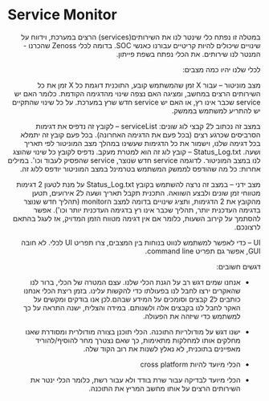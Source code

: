 # Service Monitor
<div dir="rtl">

במטלה זו נפתח כלי שינטר לנו את השירותים(services) הרצים במערכת, וידווח על שינויים שיכולים להיות קריטיים עבורנו כאנשי SOC. בדומה לכלי Zenoss  שהכרנו - המנטר לנו שירותים. את הכלי נפתח בשפת פייתון.

לכלי שלנו יהיו כמה מצבים:

מצב מוניטור – עבור X זמן שהמשתמש קובע, התוכנית דוגמת כל X זמן את כל השירותים הרצים במחשב, ומציגה האם נצפה שינוי מהדגימה הקודמת. כלומר האם יש service שכבר אינו רץ, או האם יש service
חדש שרץ במערכת. על כל שינוי שהתקיים יש להתריע למשתמש בממשק.

במצב זה נכתוב ל2 קבצי לוג שונים:
serviceList – לקובץ זה נדפיס את דגימות הסרביסים שכרגע רצים (בכל פעם את הדגימה האחרונה). בכל פעם קובץ זה יתמלא בכל דגימה שלנו, וישמור את כל הדגימות שעשינו במהלך מצב המוניטור לפי תאריך ושעה.
Status_Log.txt – קובץ לוג זה הוא למטרת מעקב. נדפיס לקובץ כל שינוי שהוצג לנו במצב המוניטור. לדוגמה service  חדש שנוצר, service שהפסיק לעבוד וכו'. במילים אחרות: כל מה שהודפס לממשק המשתמש בטרמינל במצב המוניטור יודפס ללוג זה. 

מצב ידני – במצב זה נרצה להשתמש בקובץ Status_Log.txt על מנת לטעון 2 דגימות מטווחי זמן שונים ולבצע השוואה. התכנית תקבל תאריך ושעה ל2 אירועים, תטען מהקובץ את 2 הדגימות, ותציג שינויים בדומה למצב הmonitor (תהליך חדש שנוצר בדגימה העדכנית יותר, תהליך שכבר אינו רץ בדגימה העדכנית יותר וכו'). אפשר להסתמך על קירוב השעות, כלומר אם אין דגימה מטווח הזמן המדויק, אז לעגל בהתאם לרצונכם.

UI – כדי לאפשר למשתמש לנווט בנוחות בין המצבים, צרו תפריט UI לכלי. לא חובה GUI, אפשר גם תפריט command line. 

דגשים חשובים:
- אנחנו שמים דגש רב על הגנת הכלי שלנו. עצם המטרה של הכלי, ברור לנו שהאקרים ירצו לחבל לנו בפעולתו כדי להקשות עלינו. בזמן ריצת הכלי אנחנו כותבים ל2 קבצים וסומכים על המידע שבהם.לכן אנו בודקים ומקשים על האקר לחבל לנו בקבצים אלה ולשנותם. במידה והצליח, ישנה התראה על כך למשתמש כדי שיזהה את הפעולה. 

- ישנו דגש על מודולריות התוכנה. הכלי תוכנן בצורה מודולרית ומסודרת שאנו מחלקים אותו למחלקות מתאימות, כך שאם נצטרך מחר להוסיף/להוריד מאפיינים בתוכנית, לא נאלץ לשנות את רוב הקוד שלה.

- הכלי מיועד להיות cross platform


- הכלי מיועד לבדיקה עבור שרת בודד ולא עבור רשת, כלומר הכלי ינטר את השירותים הרצים על אותו מחשב המריץ את התוכנה.

</div>
